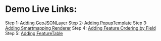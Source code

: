 # Demo Live Links:

Step 1: [Adding GeoJSONLayer](https://banuelosj.github.io/DevSummit-presentation/2022/csv-geojson-ogc/geojson-layer/step1_layer/)
Step 2: [Adding PopupTemplate](https://banuelosj.github.io/DevSummit-presentation/2022/csv-geojson-ogc/geojson-layer/step2_popup/)
Step 3: [Adding Smartmapping Renderer](https://banuelosj.github.io/DevSummit-presentation/2022/csv-geojson-ogc/geojson-layer/step3_renderer)
Step 4: [Adding Feature Ordering by Field](https://banuelosj.github.io/DevSummit-presentation/2022/csv-geojson-ogc/geojson-layer/step4_orderby/)
Step 5: [Adding FeatureTable](https://banuelosj.github.io/DevSummit-presentation/2022/csv-geojson-ogc/geojson-layer/step5_featuretable_final/)
